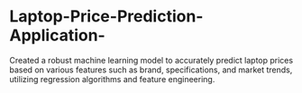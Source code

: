 # Laptop-Price-Prediction-Application-
Created a robust machine learning model to accurately predict laptop prices based on various features such as brand, specifications, and market trends, utilizing regression algorithms and feature engineering. 

